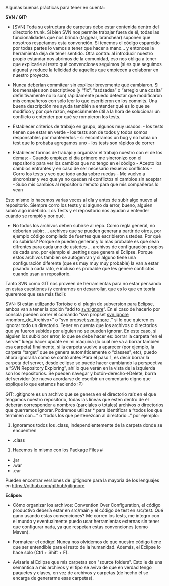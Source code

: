 Algunas buenas prácticas para tener en cuenta:

**SVN / GIT:**

- \[SVN\] Toda su estructura de carpetas debe estar contenida dentro del directorio trunk. Si bien SVN nos permite trabajar fuera de él, todas las funcionalidades que nos brinda (taggear, branchear) suponen que nosotros respetamos esta convención. Si tenemos el código esparcido por todas partes lo vamos a tener que hacer a mano... y entonces la herramienta deja de tener sentido. Otra contra: al introducir nuestro propio estándar nos abrimos de la comunidad, eso nos obliga a tener que explicarle al resto qué convenciones seguimos (si es que seguimos alguna) y reduce la felicidad de aquellos que empiecen a colaborar en nuestro proyecto.

- Nunca deberían commitear sin explicar brevemente qué cambiaron. Si los mensajes son descriptivos (y “fix”, “asdsadsa” o “arreglo una cosita” definitivamente no lo son) rápidamente puedo detectar qué modificaron mis compañeros con sólo leer lo que escribieron en los commits. Una buena descripción me ayuda también a entender qué es lo que se modificó y por qué razón, especialmente útil a la hora de solucionar un conflicto o entender por qué se rompieron los tests.

- Establecer criterios de trabajo en grupo, algunos muy usados: - los tests tienen que estar en verde - los tests son de todos y todos somos responsables por mantenerlos - si encontramos un bug y no había un test que lo probaba agregamos uno - los tests son rápidos de correr

- Establecer formas de trabajo y organizar el trabajo nuestro con el de los demas: - Cuando empiezo el día primero me sincronizo con el repositorio para ver los cambios que no tengo en el código - Acepto los cambios entrantes y en caso de ser necesario resuelvo conflictos - Corro los tests y veo que todo anda sobre ruedas - Me vuelvo a sincronizar y veo que ya no quedan ni conflictos ni cambios sin aceptar - Subo mis cambios al repositorio remoto para que mis compañeros lo vean

Esto mismo lo hacemos varias veces al día y antes de subir algo nuevo al repositorio. Siempre corro los tests y si alguno da error, bueno, alguien subió algo indebido. Los Tests y el repositorio nos ayudan a entender cuándo se rompió y por qué.

- No todos los archivos deben subirse al repo. Como regla general, no deberían subir: ... archivos que se pueden generar a partir de otros, por ejemplo código compilado de fuentes que escribieron ustedes. Por qué no subirlos? Porque se pueden generar y lo mas probable es que sean difrentes para cada uno de ustedes ... archivos de configuración propios de cada uno, por ejemplo el .settings que genera el Eclipse. Porque estos archivos tambien se autogenran y si alguno tiene una configuración diferente (que es muy muy muy probable) la van a estar pisando a cada rato, e incluso es probable que les genere conflictos cuando usan un repositorio.

Tanto SVN como GIT nos proveen de herramientas para no estar pensando en estas cuestiones (y centrarnos en desarrollar, que es lo que en teoría queremos que sea más fácil):

SVN: Si están utilizando Tortoise o el plugin de subversion para Eclipse, ambos van a tener la opción “add to <svn:ignore>”. En el caso de hacerlo por consola pueden correr el comando “svn propset <svn:ignore> <nombre_de_Archivo>” o “svn propset <svn:ignore> .” si lo que quieren es ignorar todo un directorio. Tener en cuenta que los archivos o directorios que ya fueron subidos por alguien no se pueden ignorar. En este caso, si alguien los subió por error, lo que se debe hacer es: borrar la carpeta “en el server” luego hacer update en mi máquina (lo cual me va a borrar también esa carpeta) finalmente, si la carpeta vuelve a aparecer (por ejemplo, la carpeta “target” que se genera automáticamente o “classes”, etc), puedo ahora ignorarla como se contó antes Para el paso 1, es decir borrar la carpeta del server, desde eclipse se puede hacer cambiando la perspectiva a “SVN Repository Exploring”, ahí lo que verán en la vista de la izquierda son los repositorios. Se pueden navegar y botón-derecho-&gt;Delete, borra del servidor (de nuevo acordarse de escribir un comentario digno que explique lo que estamos haciendo :P)

GIT: .gitignore es un archivo que se genera en el directorio raíz en el que tengamos nuestro repositorio, todas las lineas que estén dentro de él deberán corresponder a nombres (parciales o totales) archivos o directorios que querramos ignorar. Podremos utilizar \* para identificar a “todos los que terminen con...” o “todos los que pertenezcan al directorio...” por ejemplo:

1.  Ignoramos todos los .class, independientemente de la carpeta donde se encuentren

-   .class

1.  Hacemos lo mismo con los Package Files \#

-   .jar
-   .war
-   .ear

Pueden encontrar versiones de .gitignore para la mayoría de los lenguajes en <https://github.com/github/gitignore>

**Eclipse:**

- Cómo organizar los archivos: Convention Over Configuration, el código productivo debería estar en src/main y el código de test en src/test. Qué gano usando estas convenciones? Me corren los tests, me integro con el mundo y eventualmente puedo usar herramientas externas sin tener que configurar nada, ya que respetan estas convenciones (como Maven).

- Formatear el código! Nunca nos olvidemos de que nuestro código tiene que ser entendible para el resto de la humanidad. Además, el Eclipse lo hace solo (Ctrl + Shift + F).

- Avisarle al Eclipse que mis carpetas son "source folders". Esto le da una semántica a mis archivos y el tipo se aviva de que en verdad tengo paquetes y clases, en vez de archivos y carpetas (de hecho él se encarga de generarme esas carpetas).
